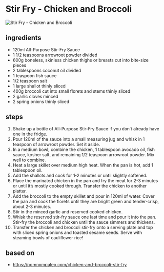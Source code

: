 # Stir Fry - Chicken and Broccoli

![Stir Fry - Chicken and Broccoli](https://recipes.ratcliffefamily.org/images/stir-fry-—-chicken-and-broccoli.jpg)

## ingredients

- 120ml All-Purpose Stir-Fry Sauce
- 1 1/2 teaspoons arrowroot powder divided
- 600g boneless, skinless chicken thighs or breasts cut into bite-size pieces
- 2 tablespoons coconut oil divided
- 1 teaspoon fish sauce
- 1/2 teaspoon salt
- 1 large shallot thinly sliced
- 400g broccoli cut into small florets and stems thinly sliced
- 2 garlic cloves minced
- 2 spring onions thinly sliced

## steps

1. Shake up a bottle of All-Purpose Stir-Fry Sauce if you don’t already have one in the fridge.
2. Pour 120ml of the sauce into a small measuring jug and whisk in 1 teaspoon of arrowroot powder. Set it aside.
3. In a medium bowl, combine the chicken, 1 tablespoon avocado oil, fish sauce, kosher salt, and remaining 1/2 teaspoon arrowroot powder. Mix well to combine.
4. Heat a large skillet over medium high heat. When the pan is hot, add 1 tablespoon oil.
5. Add the shallots and cook for 1-2 minutes or until slightly softened.
6. Place the marinated chicken in the pan and fry the meat for 2-3 minutes or until it’s mostly cooked through. Transfer the chicken to another platter.
7. Add the broccoli to the empty skillet and pour in 120ml of water. Cover the pan and cook the florets until they are bright green and tender-crisp, about 2-3 minutes.
8. Stir in the minced garlic and reserved cooked chicken.
9. Whisk the reserved stir-fry sauce one last time and pour it into the pan. Stir-fry the broccoli and chicken until the sauce simmers and thickens.
10. Transfer the chicken and broccoli stir-fry onto a serving plate and top with sliced spring onions and toasted sesame seeds. Serve with steaming bowls of cauliflower rice!

## based on

- https://nomnompaleo.com/chicken-and-broccoli-stir-fry
